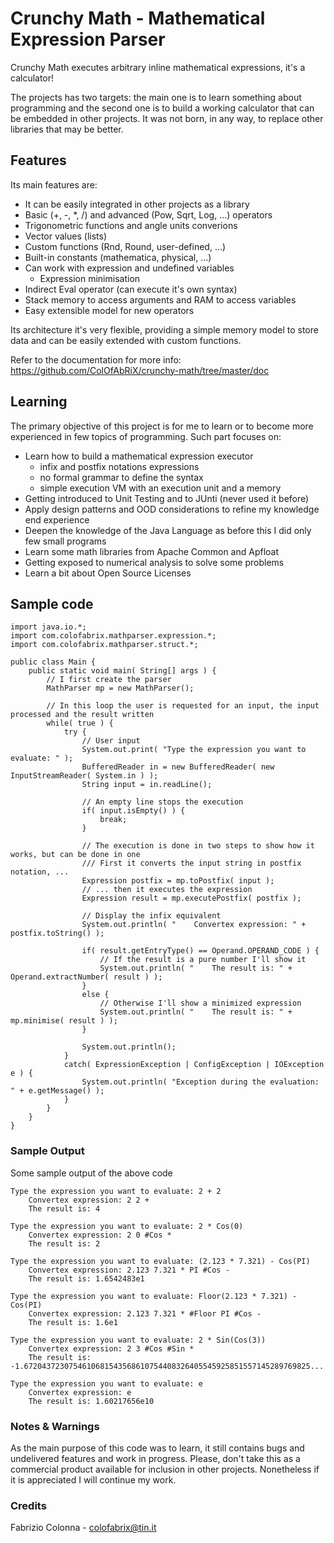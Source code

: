Crunchy Math - Mathematical Expression Parser
===
Crunchy Math executes arbitrary inline mathematical expressions, it's a calculator!

The projects has two targets: the main one is to learn something about programming and the second one is to build a working calculator that can be embedded in other projects. It was not born, in any way, to replace other libraries that may be better.

Features
---
Its main features are:
 - It can be easily integrated in other projects as a library
 - Basic (+, -, *, /) and advanced (Pow, Sqrt, Log, ...) operators
 - Trigonometric functions and angle units converions
 - Vector values (lists)
 - Custom functions (Rnd, Round, user-defined, ...)
 - Built-in constants (mathematica, physical, ...)
 - Can work with expression and undefined variables
   - Expression minimisation
 - Indirect Eval operator (can execute it's own syntax)
 - Stack memory to access arguments and RAM to access variables
 - Easy extensible model for new operators

Its architecture it's very flexible, providing a simple memory model to store data and can be easily extended with custom functions.

Refer to the documentation for more info: https://github.com/ColOfAbRiX/crunchy-math/tree/master/doc

Learning
---
The primary objective of this project is for me to learn or to become more experienced in few topics of programming. Such part focuses on:
 - Learn how to build a mathematical expression executor
   - infix and postfix notations expressions
   - no formal grammar to define the syntax
   - simple execution VM with an execution unit and a memory
 - Getting introduced to Unit Testing and to JUnti (never used it before)
 - Apply design patterns and OOD considerations to refine my knowledge end experience
 - Deepen the knowledge of the Java Language as before this I did only few small programs
 - Learn some math libraries from Apache Common and Apfloat
 - Getting exposed to numerical analysis to solve some problems
 - Learn a bit about Open Source Licenses

Sample code
---
```
import java.io.*;
import com.colofabrix.mathparser.expression.*;
import com.colofabrix.mathparser.struct.*;

public class Main {
    public static void main( String[] args ) {
        // I first create the parser
        MathParser mp = new MathParser();

        // In this loop the user is requested for an input, the input processed and the result written
        while( true ) {
            try {
                // User input
                System.out.print( "Type the expression you want to evaluate: " );
                BufferedReader in = new BufferedReader( new InputStreamReader( System.in ) );
                String input = in.readLine();

                // An empty line stops the execution
                if( input.isEmpty() ) {
                    break;
                }

                // The execution is done in two steps to show how it works, but can be done in one
                /// First it converts the input string in postfix notation, ...
                Expression postfix = mp.toPostfix( input );
                // ... then it executes the expression
                Expression result = mp.executePostfix( postfix );

                // Display the infix equivalent
                System.out.println( "    Convertex expression: " + postfix.toString() );
                
                if( result.getEntryType() == Operand.OPERAND_CODE ) {
                    // If the result is a pure number I'll show it
                    System.out.println( "    The result is: " + Operand.extractNumber( result ) );
                }
                else {
                    // Otherwise I'll show a minimized expression
                    System.out.println( "    The result is: " + mp.minimise( result ) );
                }

                System.out.println();
            }
            catch( ExpressionException | ConfigException | IOException e ) {
                System.out.println( "Exception during the evaluation: " + e.getMessage() );
            }
        }
    }
}
```
### Sample Output

Some sample output of the above code

```
Type the expression you want to evaluate: 2 + 2
    Convertex expression: 2 2 +
    The result is: 4

Type the expression you want to evaluate: 2 * Cos(0)
    Convertex expression: 2 0 #Cos *
    The result is: 2

Type the expression you want to evaluate: (2.123 * 7.321) - Cos(PI)
    Convertex expression: 2.123 7.321 * PI #Cos -
    The result is: 1.6542483e1

Type the expression you want to evaluate: Floor(2.123 * 7.321) - Cos(PI)
    Convertex expression: 2.123 7.321 * #Floor PI #Cos -
    The result is: 1.6e1
    
Type the expression you want to evaluate: 2 * Sin(Cos(3))
    Convertex expression: 2 3 #Cos #Sin *
    The result is: -1.6720437230754610681543568610754408326405545925851557145289769825...
    
Type the expression you want to evaluate: e
    Convertex expression: e
    The result is: 1.60217656e10
```

### Notes & Warnings

As the main purpose of this code was to learn, it still contains bugs and undelivered features and work in progress. Please, don't take this as a commercial product available for inclusion in other projects. Nonetheless if it is appreciated I will continue my work.

### Credits
Fabrizio Colonna - <colofabrix@tin.it>
